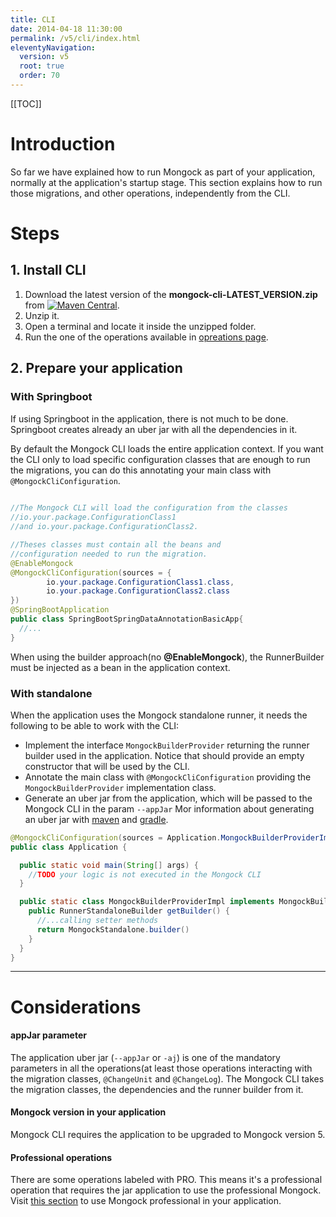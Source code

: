 ```yaml
---
title: CLI  
date: 2014-04-18 11:30:00 
permalink: /v5/cli/index.html
eleventyNavigation:
  version: v5
  root: true
  order: 70
---
```


[[TOC]]

# Introduction

So far we have explained how to run Mongock as part of your application, normally at the application's startup stage. This section explains how to run those migrations, and other operations, independently from the CLI.

# Steps

## 1. Install CLI 
1. Download the latest version of the **mongock-cli-LATEST_VERSION.zip** from [![Maven Central](https://maven-badges.herokuapp.com/maven-central/io.mongock/mongock-cli/badge.png)](https://repo.maven.apache.org/maven2/io/mongock/mongock-cli/).
2. Unzip it.
3. Open a terminal and locate it inside the unzipped folder.
4. Run the one of the operations available in [opreations page](/cli/operations).


## 2. Prepare your application

### With Springboot
If using Springboot in the application, there is not much to be done. Springboot creates already an uber jar with all the dependencies in it. 

By default the Mongock CLI loads the entire application context. If you want the CLI only to load specific configuration classes that are enough to run the migrations, you can do this annotating your main class with `@MongockCliConfiguration`.

```java
 
//The Mongock CLI will load the configuration from the classes 
//io.your.package.ConfigurationClass1 
//and io.your.package.ConfigurationClass2.

//Theses classes must contain all the beans and 
//configuration needed to run the migration.
@EnableMongock
@MongockCliConfiguration(sources = {
        io.your.package.ConfigurationClass1.class,
        io.your.package.ConfigurationClass2.class
})
@SpringBootApplication
public class SpringBootSpringDataAnnotationBasicApp{
  //...
}
```
<div class="success">When using the builder approach(no <b>@EnableMongock</b>), the RunnerBuilder must be injected as a bean in the application context.</div>

### With standalone

When the application uses the Mongock standalone runner, it needs the following to be able to work with the CLI:
- Implement the interface `MongockBuilderProvider` returning the runner builder used in the application. Notice that should provide an empty constructor that will be used by the CLI.
- Annotate the main class with `@MongockCliConfiguration` providing the `MongockBuilderProvider` implementation class.
- Generate an uber jar from the application, which will be passed to the Mongock CLI in the param `--appJar` Mor information about generating an uber jar with [maven](https://maven.apache.org/plugins/maven-shade-plugin/) and [gradle](https://plugins.gradle.org/plugin/com.github.johnrengelman.shadow).

```java
@MongockCliConfiguration(sources = Application.MongockBuilderProviderImpl.class)
public class Application {

  public static void main(String[] args) {
    //TODO your logic is not executed in the Mongock CLI
  }

  public static class MongockBuilderProviderImpl implements MongockBuilderProvider {
    public RunnerStandaloneBuilder getBuilder() {
      //...calling setter methods
      return MongockStandalone.builder()
    }
  }
}
```

-----------------------------
# Considerations
#### appJar parameter 
The application uber jar (`--appJar` or `-aj`) is one of the mandatory parameters in all the operations(at least those operations interacting with the migration classes, `@ChangeUnit` and `@ChangeLog`). The Mongock CLI takes the migration classes, the dependencies and the runner builder from it.

#### Mongock version in your application 
Mongock CLI requires the application to be upgraded to Mongock version 5.

#### Professional operations

There are some  operations labeled with <span class="professional">PRO</span>. This means it's a professional operation that requires the jar application to use the professional Mongock. Visit [this section](/professional) to use Mongock professional in your application.
